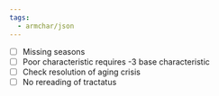 ```yaml
---
tags:
  - armchar/json
---
```


+ [ ]  Missing seasons
+ [ ] Poor characteristic requires -3 base characteristic
+ [ ] Check resolution of aging crisis
+ [ ] No rereading of tractatus
